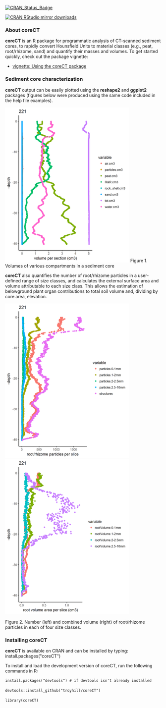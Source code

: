 [![CRAN_Status_Badge](http://www.r-pkg.org/badges/version/coreCT)](https://cran.r-project.org/package=coreCT)

[![CRAN RStudio mirror downloads](http://cranlogs.r-pkg.org/badges/coreCT)](https://cran.r-project.org/package=coreCT)




### About **coreCT**

**coreCT** is an R package for programmatic analysis of CT-scanned sediment cores, to rapidly convert Hounsfield Units to material classes (e.g., peat, root/rhizome, sand) and quantify their masses and volumes. To get started quickly, check out the package vignette:

  - [vignette: 	Using the coreCT package](https://cran.r-project.org/web/packages/coreCT/vignettes/Using_coreCT.html)


### Sediment core characterization

**coreCT** output can be easily plotted using the **reshape2** and **ggplot2** packages (figures below were produced using the same code included in the help file examples).


<img src="https://raw.githubusercontent.com/troyhill/images/master/221_20160607_Vol.png" width="400" height="500" />
Figure 1. Volumes of various compartments in a sediment core

**coreCT** also quantifies the number of root/rhizome particles in a user-defined range of size classes, and calculates the external surface area and volume attributable to each size class. This allows the estimation of belowground plant organ contributions to total soil volume and, dividing by core area, elevation.


<img src="https://raw.githubusercontent.com/troyhill/images/master/221_20160607_Particles.png" width="400" height="500" /> <img src="https://raw.githubusercontent.com/troyhill/images/master/221_20160607_rootVol.png" width="400" height="500" />


Figure 2. Number (left) and combined volume (right) of root/rhizome particles in each of four size classes.


### Installing **coreCT**

**coreCT** is available on CRAN and can be installed by typing:
    install.packages("coreCT") 
    

To install and load the development version of coreCT, run the following commands in R:

    install.packages("devtools") # if devtools isn't already installed

    devtools::install_github("troyhill/coreCT")

    library(coreCT)


